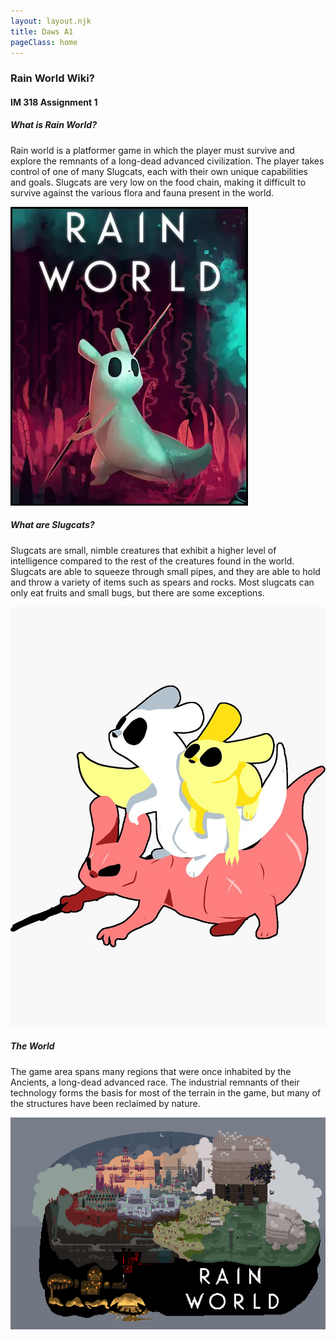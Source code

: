 ```yaml
---
layout: layout.njk
title: Daws A1
pageClass: home
---
```

<div class="hero">
  <div class="heroText">

### Rain World Wiki?
#### IM 318 Assignment 1

  </div>
</div>
<div class="contentRow">
  <div class="contentBubble">

  ##### What is Rain World?
  Rain world is a platformer game in which the player must survive and explore the remnants of a
  long-dead advanced civilization. The player takes control of one of many Slugcats, each with their
  own unique capabilities and goals. Slugcats are very low on the food chain, making it difficult to
  survive against the various flora and fauna present in the world.
    
  </div>
  <div class="contentBubble contentBubbleCenter">
  
  ![Rain World Logo image](./img/rainWorld.webp)
  
  </div>
</div>
<div class="contentRow">
  <div class="contentBubble">

  ##### What are Slugcats?
  Slugcats are small, nimble creatures that exhibit a higher level of intelligence compared to the rest of
  the creatures found in the world. Slugcats are able to squeeze through small pipes, and they are
  able to hold and throw a variety of items such as spears and rocks. Most slugcats can only eat
  fruits and small bugs, but there are some exceptions.

  </div>
  <div class="contentBubble contentBubbleCenter">

  ![Slugcat Image](./img/slugcats.jpg)

  </div>
</div>
<div class="contentRow">
  <div class="contentBubble">

  ##### The World
  The game area spans many regions that were once inhabited by the Ancients, a long-dead advanced race.
  The industrial remnants of their technology forms the basis for most of the terrain in the game, but
  many of the structures have been reclaimed by nature.

  </div>
  <div class="contentBubble contentBubbleCenter">

  ![World Map](./img/worldMap.png)

  </div>
</div>